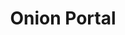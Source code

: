 <!DOCTYPE html>
<html lang="en">
<head>
    <meta charset="UTF-8">
    <meta name="viewport" content="width=device-width, initial-scale=1.0">
</head>
<body>
    <div id="title" align="center"><h1>Onion Portal</h2></div>
    <img src="web_api/static/img/portal2.jpg>
</body>
